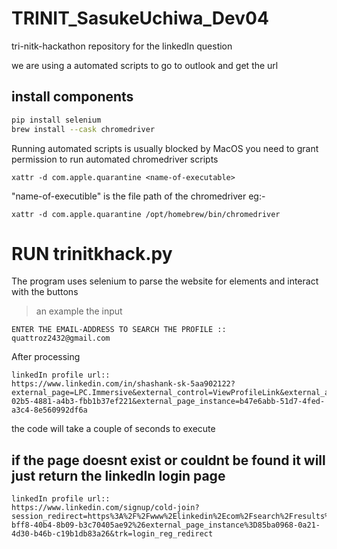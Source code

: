# TRINIT_SasukeUchiwa_Dev04
tri-nitk-hackathon repository for the linkedIn question

we are using a automated scripts to go to outlook and get the url

## install components 
```bash
pip install selenium 
brew install --cask chromedriver
```

Running automated scripts is usually blocked by MacOS 
you need to grant permission to run automated chromedriver scripts
```
xattr -d com.apple.quarantine <name-of-executable> 
```
"name-of-executible" is the file path of the chromedriver
  eg:-
  ```
  xattr -d com.apple.quarantine /opt/homebrew/bin/chromedriver
  ```
# RUN trinitkhack.py

The program uses selenium to parse the website for elements and interact with the buttons

>an example
the input 

```
ENTER THE EMAIL-ADDRESS TO SEARCH THE PROFILE ::
quattroz2432@gmail.com
```

After processing

```
linkedIn profile url::
https://www.linkedin.com/in/shashank-sk-5aa902122?external_page=LPC.Immersive&external_control=ViewProfileLink&external_app_instance=108c1e95-02b5-4881-a4b3-fbb1b37ef221&external_page_instance=b47e6abb-51d7-4fed-a3c4-8e560992df6a
```

the code will take a couple of seconds to execute
  
## if the page doesnt exist or couldnt be found it will just return the linkedIn login page
```
linkedIn profile url::
https://www.linkedin.com/signup/cold-join?session_redirect=https%3A%2F%2Fwww%2Elinkedin%2Ecom%2Fsearch%2Fresults%2Fpeople%2F%3Fkeywords%3D09%253A04%253A05%26external_page%3DLPC%2EImmersive%26external_control%3DViewSearchResultsOnLinkedIn%26external_app_instance%3D78f0191d-bff8-40b4-8b09-b3c70405ae92%26external_page_instance%3D85ba0968-0a21-4d30-b46b-c19b1db83a26&trk=login_reg_redirect
```

